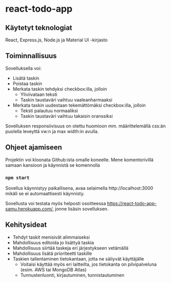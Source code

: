 # react-todo-app

## Käytetyt teknologiat

React, Express.js, Node.js ja Material UI -kirjasto

## Toiminnallisuus

Sovelluksella voi:
- Lisätä taskin
- Poistaa taskin
- Merkata taskin tehdyksi checkbox:illa, jolloin
  - Yliviivataan teksti
  - Taskin taustaväri vaihtuu vaaleanharmaaksi
- Merkata taskin uudestaan tekemättömäksi checkbox:illa, jolloin
  - Teksti palautuu normaaliksi
  - Taskin taustaväri vaihtuu takaisin oranssiksi

Sovelluksen responsiivisuus on otettu huomioon mm. määrittelemällä css:än puolella leveyttä vw:n ja max width:in avulla.

## Ohjeet ajamiseen

Projektin voi kloonata Github:ista omalle koneelle. Mene komentorivillä samaan kansioon ja käynnistä se komennolla

### `npm start`

Sovellus käynnistyy paikallisena, avaa selaimella http://localhost:3000 mikäli se ei automaattisesti käynnisty. 

Sovellusta voi testata myös helposti osoitteessa https://react-todo-app-samu.herokuapp.com/, jonne lisäsin sovelluksen. 

## Kehitysideat

- Tehdyt taskit menisivät alimmaiseksi
- Mahdollisuus editoida jo lisättyä taskia
- Mahdollisuus siirtää taskeja eri järjestykseen vetämällä
- Mahdollisuus lisätä prioriteetti taskille
- Taskien tallentaminen tietokantaan, jotta ne säilyvät käyttäjälle 
  - Voitaisi käyttää myös eri laitteilta, jos tietokanta on pilvipalveluna (esim. AWS tai MongoDB Atlas)
  - Tunnustenluonti, kirjautuminen, tunnistautuminen
